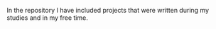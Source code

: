 In the repository I have included projects that were written during my studies and in my free time.
